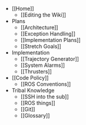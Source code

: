 * [[Home]]
    * [[Editing the Wiki]]
* Plans
    * [[Architecture]]
    * [[Exception Handling]]
    * [[Implementation Plans]]
    * [[Stretch Goals]]
* Implementation
    * [[Trajectory Generator]]
    * [[System Alarms]]
    * [[Thrusters]]
* [[Code Policy]]
    * [[ROS Conventions]]
* Tribal Knowledge
    * [[SSH into the sub]]
    * [[ROS things]]
    * [[Git]]
    * [[Glossary]]